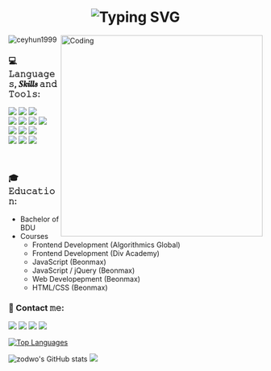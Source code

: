  <h1  align='center'> 
 <img src="https://readme-typing-svg.herokuapp.com?font=Fira+Code&pause=1000&width=435&lines=Hi+there%2C+I%60m+Sanan;I%60m+Frontend+Developer" alt="Typing SVG" />
</h1>
<img align="right" alt="Coding" width="400" src="https://media.giphy.com/media/qgQUggAC3Pfv687qPC/giphy.gif">

<p align="left"> <img src="https://komarev.com/ghpvc/?username=zodwo&color=59A5FE&style=for-the-badge" alt="ceyhun1999" /> </p>

### 💻 𝙻𝚊𝚗𝚐𝚞𝚊𝚐𝚎𝚜, 𝑺𝒌𝒊𝒍𝒍𝒔 𝚊𝚗𝚍 𝚃𝚘𝚘𝚕𝚜:

<div>
  <img src="https://img.shields.io/badge/javascript-%23323330.svg?style=for-the-badge&logo=javascript&logoColor=white">
  <img src="https://img.shields.io/badge/react-%23323330.svg?style=for-the-badge&logo=react&logoColor=white"> 
  <img src="https://img.shields.io/badge/Sass-323330?style=for-the-badge&logo=sass&logoColor=white">
</div> 
<div>
  <img src="https://img.shields.io/badge/jquery-%23323330.svg?style=for-the-badge&logo=jquery&logoColor=white">
  <img src="https://img.shields.io/badge/bootstrap-%23323330.svg?style=for-the-badge&logo=bootstrap&logoColor=white">
  <img src="https://img.shields.io/badge/html5-%23323330.svg?style=for-the-badge&logo=html5&logoColor=white">
  <img src="https://img.shields.io/badge/css3-%23323330.svg?style=for-the-badge&logo=css3&logoColor=white">
 </div>   
 <div>
  <img src="https://img.shields.io/badge/figma-%23323330.svg?style=for-the-badge&logo=figma&logoColor=white">
  <img src="https://img.shields.io/badge/photopea-%23323330.svg?style=for-the-badge&logo=photopea&logoColor=white">
  <img src="https://img.shields.io/badge/adobe%20photoshop-%23323330.svg?style=for-the-badge&logo=adobe%20photoshop&logoColor=white">
 </div> 
 <div>
  <img src="https://img.shields.io/badge/github-%23323330.svg?style=for-the-badge&logo=github&logoColor=white">
  <img src="https://img.shields.io/badge/netlify-%23323330.svg?style=for-the-badge&logo=netlify&logoColor=white">
  <img src="https://img.shields.io/badge/CodePen-%23323330?style=for-the-badge&logo=codepen&logoColor=white">
 </div> 
  
  
  
  
&nbsp;  
### 🎓 𝙴𝚍𝚞𝚌𝚊𝚝𝚒𝚘𝚗:
  - Bachelor of BDU
  - Courses
    - Frontend Development (Algorithmics Global)
    - Frontend Development (Div Academy)
    - JavaScript (Beonmax)
    - JavaScript / jQuery (Beonmax)
    - Web Developepment (Beonmax)
    - HTML/CSS (Beonmax)

### 📱 Contact 𝚖𝚎:

<a href="mailto:senanm260@gmail.com" target="_blank"><img style="inline" src="https://img.shields.io/badge/Gmail-323330?style=for-the-badge&logo=gmail&logoColor=white"></a>
<a href="https://www.linkedin.com/in/sanan-mammadov-550250202/" target="_blank"><img src="https://img.shields.io/badge/linkedin-%23323330.svg?style=for-the-badge&logo=linkedin&logoColor=white"></a>
<a href="https://wa.me/994505018809" target="_blank"><img src="https://img.shields.io/badge/WhatsApp-%23323330?style=for-the-badge&logo=whatsapp&logoColor=white"></a>
<a href="https://www.instagram.com/17msenan/" target="_blank"><img src="https://img.shields.io/badge/Telegram-323330?style=for-the-badge&logo=instagram&logoColor=white"></a>

<a href="https://github.com/zodwo" align="left"><img src="https://readme-stats.clckblog.space/api/top-langs/?username=zodwo&langs_count=10&title_color=0891b2&text_color=ffffff&icon_color=0891b2&bg_color=1c1917&hide_border=true&locale=en&custom_title=Top%20%Languages" alt="Top Languages" /></a>

<div display="flex">
  <img src="https://readme-stats.clckblog.space/api?username=zodwo&show_icons=true&hide=&count_private=true&title_color=0891b2&text_color=ffffff&icon_color=0891b2&bg_color=1c1917&hide_border=true&show_icons=true" alt="zodwo's GitHub stats" />

  <img src="https://github-readme-streak-stats.herokuapp.com/?user=zodwo&stroke=ffffff&background=1c1917&ring=0891b2&fire=0891b2&currStreakNum=ffffff&currStreakLabel=0891b2&sideNums=ffffff&sideLabels=ffffff&dates=ffffff&hide_border=true" />
</div>
